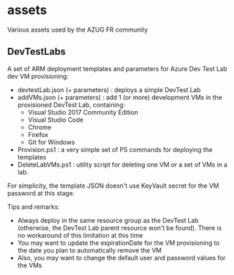 # assets
Various assets used by the AZUG FR community

## DevTestLabs
A set of ARM deployment templates and parameters for Azure Dev Test Lab dev VM provisioning:
*  devtestLab.json (+ parameters) : deploys a simple DevTest Lab
*  addVMs.json (+ parameters) : add 1 (or more) development VMs in the provisioned DevTest Lab, containing:
    * Visual Studio 2017 Community Edition
    * Visual Studio Code
    * Chrome
    * Firefox
    * Git for Windows
*  Provision.ps1 : a very simple set of PS commands for deploying the templates
*  DeleteLabVMs.ps1 : utility script for deleting one VM or a set of VMs in a lab.

For simplicity, the template JSON doesn't use KeyVault secret for the VM password at this stage.

Tips and remarks:
* Always deploy in the same resource group as the DevTest Lab (otherwise, the DevTest Lab parent resource won't be found). There is no workaround of this limitation at this time 
* You may want to update the expirationDate for the VM provisioning to the date you plan to automatically remove the VM
* Also, you may want to change the default user and password values for the VMs




